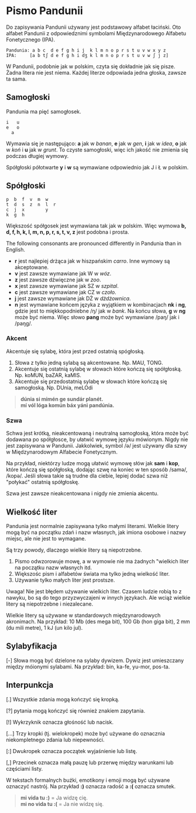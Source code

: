 Pismo Pandunii
====================

Do zapisywania Pandunii używany jest podstawowy alfabet łaciński. Oto alfabet Pandunii z odpowiedznimi symbolami Międzynarodowego Alfabetu Fonetycznego (IPA).

    Pandunia: a b c  d e f g h i j  k l m n o p r s t u v w x y z
    IPA:     [a b tʃ d e f g h i dʒ k l m n o p r s t u v w ʃ j z]

W Pandunii, podobnie jak w polskim, czyta się dokładnie jak się pisze. Żadna litera nie jest niema. Każdej literze odpowiada jedna głoska, zawsze ta sama.



Samogłoski
------------

Pandunia ma pięć samogłosek.

    i   u
    e   o
      a

Wymawia się je następująco: **a** jak w _banan_, **e** jak w _gen_, **i** jak w _idea_, **o** jak w _koń_ i **u** jak w _grunt_. To czyste samogłoski, więc ich jakość nie zmienia się podczas długiej wymowy.

Spółgłoski półotwarte **y** i **w** są wymawiane odpowiednio jak J i Ł w polskim.


Spółgłoski
----------------

    p  b  f  v  m  w
    t  d  s  z  n  l  r
    c  j  x        y
    k  g  h

Większość spółgosek jest wymawiana tak jak w polskim. Więc wymowa **b, d, f, h, k, l, m, n, p, r, s, t, v, z** jest podobna i prosta.

The following consonants are pronounced differently in Pandunia than in English.

- **r** jest najlepiej drżąca jak w hiszpańskim _carro_. Inne wymowy są akceptowane.
- **v** jest zawsze wymawiane jak W w _wóz_.
- **z** jest zawsze dźwięczne jak w _zoo_.
- **x** jest zawsze wymawiane jak SZ w _szpital_.
- **c** jest zawsze wymawiane jak CZ w _czoło_.
- **j** jest zawsze wymawiane jak DŻ w _dżdżownica_.
- **n** jest wymawiane końcem języka z wyjątkiem w kombinacjach **nk** i **ng**, gdzie jest to miękkopodniebne /ŋ/ jak w _bank_. Na końcu słowa, **g** w **ng** może być niema. Więc słowo **pang** może być wymawiane /paŋ/ jak i /paŋg/.



### Akcent

Akcentuje się sylabę, która jest przed ostatnią spógłoską.

1. Słowa z tylko jedną sylabą są akcentowane. Np. MAU, TONG.
2. Akcentuje się ostatnią sylabę w słowach które kończą się spółgłoską. Np. koMUN, baZAR, kaMIS.
3. Akcentuje się przedostatnią sylabę w słowach które kończą się samogłoską. Np. DUnia, meLOdi

> **dúnia si mimén ge sundár planét.**  
> **mí vól lóga komún báx yáni pandúnia.**  


### Szwa

Schwa jest krótką, nieakcentowaną i neutralną samogłoską, która może być dodawana po spółgłosce, by ułatwić wymowę języku mówionym. Nigdy nie jest zapisywana w Pandunii. Jakkolwiek, symbol /ə/ jest używany dla szwy w Międzynarodowym Alfabecie Fonetycznym.

Na przykład, niektórzy ludze mogą ułatwić wymowę słów jak **sam** i **kop**, które kończą się spółgłoską, dodając szwę na koniec w ten sposób /samə/, /kopə/. Jeśli słowa takie są trudne dla ciebie, lepiej dodać szwa niż "połykać" ostatnią spółgłoskę.

Szwa jest zawsze nieakcentowana i nigdy nie zmienia akcentu.


## Wielkość liter

Pandunia jest normalnie zapisywana tylko małymi literami. Wielkie litery mogą być na początku zdań i nazw własnych, jak imiona osobowe i nazwy miejsc, ale nie jest to wymagane.

Są trzy powody, dlaczego wielkie litery są niepotrzebne.

1. Pismo odwzorowuje mowę, a w wymowie nie ma żadnych "wielkich liter na początku nazw własnych itd.
2. Większośc pism i alfabetów świata ma tylko jedną wielkość liter.
3. Używanie tylko małych liter jest prostsze.

Uwaga! Nie jest błędem używanie wielkich liter. Czasem ludzie robią to z nawyku, bo są do tego przyzwyczajeni w innych językach. Ale wciąż wielkie litery są niepotrzebne i niezalecane.

Wielkie litery są używane w standardowych międzynarodowych akronimach. Na przykład: 10 Mb (des mega bit), 100 Gb (hon giga bit), 2 mm (du mili metre), 1 kJ (un kilo jul).


## Sylabyfikacja

[-] Słowa mogą być dzielone na sylaby dywizem. Dywiz jest umieszczany między móionymi sylabami. Na przykład: bin, ka-fe, yu-mor, pos-ta.


## Interpunkcja

[.] Wszystkie zdania mogą kończyć się kropką.

[?] pytania mogą kończyć się również znakiem zapytania.

[!] Wykrzyknik oznacza głośność lub nacisk.

[...] Trzy kropki (tj. wielokropek) może być używane do oznacznia niekompletnego zdania lub niepewności.

[:] Dwukropek oznacza początek wyjaśnienie lub listę.

[,] Przecinek oznacza małą pauzę lub przerwę między warunkami lub częściami listy.

W tekstach formalnych buźki, emotikony i emoji mogą być używane oznaczyć nastrój. Na przykład **:)** oznacza radość a **:(** oznacza smutek.

> **mi vida tu :)** = Ja widzę cię.  
> **mi no vida tu :(** = Ja nie widzę się.

